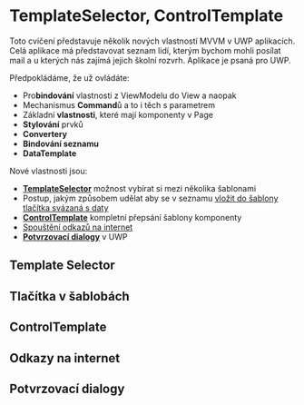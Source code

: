 # TemplateSelector, ControlTemplate

Toto cvičení představuje několik nových vlastností MVVM v UWP aplikacích. Celá aplikace má představovat seznam lidí, 
kterým bychom mohli posílat mail a u kterých nás zajímá jejich školní rozvrh.
Aplikace je psaná pro UWP.

Předpokládáme, že už ovládáte:
* Pro**bindování** vlastnosti z ViewModelu do View a naopak
* Mechanismus **Command**ů a to i těch s parametrem
* Základní **vlastnosti**, které mají komponenty v Page
* **Stylování** prvků
* **Convertery**
* **Bindování seznamu**
* **DataTemplate**

Nové vlastnosti jsou:
* **[TemplateSelector](#templateselector)** možnost vybírat si mezi několika šablonami
* Postup, jakým způsobem udělat aby se v seznamu [vložit do šablony tlačítka svázaná s daty](#tlačítka-v-šablonách)
* **[ControlTemplate](#controltemplate)** kompletní přepsání šablony komponenty
* [Spouštění odkazů na internet](#odkazy-na-internet)
* **[Potvrzovací dialogy](#potvrzovací-dialogy)** v UWP

## Template Selector

## Tlačítka v šablobách

## ControlTemplate

## Odkazy na internet

## Potvrzovací dialogy
